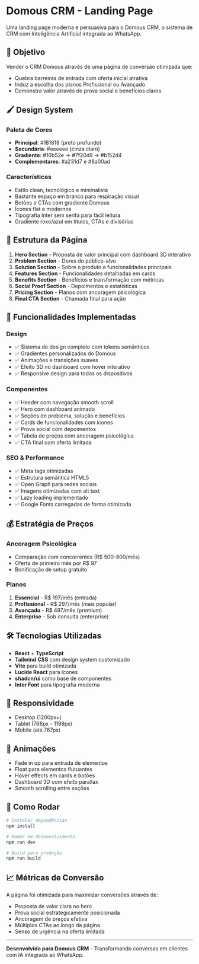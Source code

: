 # Domous CRM - Landing Page

Uma landing page moderna e persuasiva para o Domous CRM, o sistema de CRM com Inteligência Artificial integrada ao WhatsApp.

## 🎯 Objetivo

Vender o CRM Domous através de uma página de conversão otimizada que:
- Quebra barreiras de entrada com oferta inicial atrativa
- Induz a escolha dos planos Profissional ou Avançado
- Demonstra valor através de prova social e benefícios claros

## 🖌 Design System

### Paleta de Cores
- **Principal**: #181818 (preto profundo)
- **Secundária**: #eeeeee (cinza claro)
- **Gradiente**: #10b52e → #7f20d9 → #b152d4
- **Complementares**: #a231d7 e #8a00ad

### Características
- Estilo clean, tecnológico e minimalista
- Bastante espaço em branco para respiração visual
- Botões e CTAs com gradiente Domous
- Ícones flat e modernos
- Tipografia Inter sem serifa para fácil leitura
- Gradiente roxo/azul em títulos, CTAs e divisórias

## 📑 Estrutura da Página

1. **Hero Section** - Proposta de valor principal com dashboard 3D interativo
2. **Problem Section** - Dores do público-alvo
3. **Solution Section** - Sobre o produto e funcionalidades principais
4. **Features Section** - Funcionalidades detalhadas em cards
5. **Benefits Section** - Benefícios e transformação com métricas
6. **Social Proof Section** - Depoimentos e estatísticas
7. **Pricing Section** - Planos com ancoragem psicológica
8. **Final CTA Section** - Chamada final para ação

## 🚀 Funcionalidades Implementadas

### Design
- ✅ Sistema de design completo com tokens semânticos
- ✅ Gradientes personalizados do Domous
- ✅ Animações e transições suaves
- ✅ Efeito 3D no dashboard com hover interativo
- ✅ Responsive design para todos os dispositivos

### Componentes
- ✅ Header com navegação smooth scroll
- ✅ Hero com dashboard animado
- ✅ Seções de problema, solução e benefícios
- ✅ Cards de funcionalidades com ícones
- ✅ Prova social com depoimentos
- ✅ Tabela de preços com ancoragem psicológica
- ✅ CTA final com oferta limitada

### SEO & Performance
- ✅ Meta tags otimizadas
- ✅ Estrutura semântica HTML5
- ✅ Open Graph para redes sociais
- ✅ Imagens otimizadas com alt text
- ✅ Lazy loading implementado
- ✅ Google Fonts carregadas de forma otimizada

## 💰 Estratégia de Preços

### Ancoragem Psicológica
- Comparação com concorrentes (R$ 500-800/mês)
- Oferta de primeiro mês por R$ 97
- Bonificação de setup gratuito

### Planos
1. **Essencial** - R$ 197/mês (entrada)
2. **Profissional** - R$ 297/mês (mais popular)
3. **Avançado** - R$ 497/mês (premium)
4. **Enterprise** - Sob consulta (enterprise)

## 🛠 Tecnologias Utilizadas

- **React** + **TypeScript**
- **Tailwind CSS** com design system customizado
- **Vite** para build otimizada
- **Lucide React** para ícones
- **shadcn/ui** como base de componentes
- **Inter Font** para tipografia moderna

## 📱 Responsividade

- Desktop (1200px+)
- Tablet (768px - 1199px)  
- Mobile (até 767px)

## 🎨 Animações

- Fade in up para entrada de elementos
- Float para elementos flutuantes
- Hover effects em cards e botões
- Dashboard 3D com efeito parallax
- Smooth scrolling entre seções

## 🔧 Como Rodar

```bash
# Instalar dependências
npm install

# Rodar em desenvolvimento
npm run dev

# Build para produção
npm run build
```

## 📈 Métricas de Conversão

A página foi otimizada para maximizar conversões através de:
- Proposta de valor clara no hero
- Prova social estrategicamente posicionada
- Ancoragem de preços efetiva
- Múltiplos CTAs ao longo da página
- Senso de urgência na oferta limitada

---

**Desenvolvido para Domous CRM** - Transformando conversas em clientes com IA integrada ao WhatsApp.
